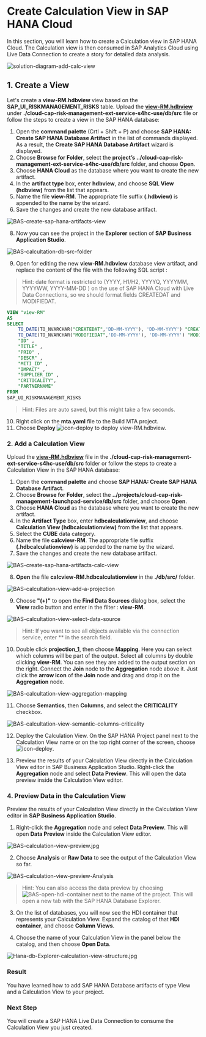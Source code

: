 # Create Calculation View in SAP HANA Cloud

In this section, you will learn how to create a Calculation view in SAP HANA Cloud. The Calculation view is then consumed in SAP Analytics Cloud using Live Data Connection to create a story for detailed data analysis.

![solution-diagram-add-calc-view](./images/solution-diagram-add-calc-view.jpg)

## 1. Create a View

Let's create a **view-RM.hdbview** view based on the **SAP_UI_RISKMANAGEMENT_RISKS** table. Upload the **[view-RM.hdbview](./view-RM.hdbview)** under **./cloud-cap-risk-management-ext-service-s4hc-use/db/src** file or follow the steps to create a view in the SAP HANA database:

1. Open the **command palette** (Crtl + Shift + P) and choose **SAP HANA: Create SAP HANA Database Artifact** in the list of commands displayed. As a result, the **Create SAP HANA Database Artifact** wizard is displayed.
2. Choose **Browse for Folder**, select the **project’s ../cloud-cap-risk-management-ext-service-s4hc-use/db/src** folder, and choose **Open**.
3. Choose **HANA Cloud** as the database where you want to create the new artifact.
4. In the **artifact type** box, enter **hdbview**, and choose **SQL View (hdbview)** from the list that appears.
6. Name the file **view-RM**. The appropriate file suffix **(.hdbview)** is appended to the name by the wizard.
7. Save the changes and create the new database artifact.

![BAS-create-sap-hana-artifacts-view](./images/BAS-create-sap-hana-artifacts-view.jpg)

8. Now you can see the project in the **Explorer** section of **SAP Business Application Studio**.

![BAS-calcultation-db-src-folder](./images/BAS-calcultation-db-src-folder.jpg)

9. Open for editing the new **view-RM.hdbview** database view artifact, and replace the content of the file with the following SQL script :

>Hint: date format is restricted to (YYYY, H1/H2, YYYYQ, YYYYMM, YYYYWW, YYYY-MM-DD ) on the use of SAP HANA Cloud with Live Data Connections, so we should format
>fields CREATEDAT and MODIFIEDAT.  

>
```sql
VIEW "view-RM"
AS 
SELECT  
    TO_DATE(TO_NVARCHAR("CREATEDAT",'DD-MM-YYYY'), 'DD-MM-YYYY') "CREATEDAT",
    TO_DATE(TO_NVARCHAR("MODIFIEDAT",'DD-MM-YYYY'), 'DD-MM-YYYY') "MODIFIEDAT",
	"ID" ,
	"TITLE" ,
	"PRIO" ,
	"DESCR" ,
	"MITI_ID" ,
	"IMPACT" ,
	"SUPPLIER_ID" ,
	"CRITICALITY",
	"PARTNERNAME"
FROM
SAP_UI_RISKMANAGEMENT_RISKS
```
>Hint: Files are auto saved, but this might take a few seconds.

10. Right click on the **mta.yaml** file to the Build MTA project.
11. Choose **Deploy** ![icon-deploy](./images/icon-deploy.png) to deploy view-RM.hdbview.

### 2. Add a Calculation View

Upload the **[view-RM.hdbview](./calcview-RM.hdbcalculationview)** file in the **./cloud-cap-risk-management-ext-service-s4hc-use/db/src** folder or follow the steps to create a Calculation View in the SAP HANA database:

1. Open the **command palette** and choose **SAP HANA: Create SAP HANA Database Artifact**.
2. Choose **Browse for Folder**, select the **../projects/cloud-cap-risk-management-launchpad-service/db/src** folder, and choose **Open**.
3. Choose **HANA Cloud** as the database where you want to create the new artifact.
4. In the **Artifact Type** box, enter **hdbcalculationview**, and choose **Calculation View (hdbcalculationview)** from the list that appears.
5. Select the **CUBE** data category.
6. Name the file **calcview-RM**. The appropriate file suffix **(.hdbcalculationview)** is appended to the name by the wizard.
7. Save the changes and create the new database artifact.

![BAS-create-sap-hana-artifacts-calc-view](./images/BAS-create-sap-hana-artifacts-calc-view.jpg)

8. **Open** the file **calcview-RM.hdbcalculationview** in the **./db/src/** folder.

![BAS-calcultation-view-add-a-projection](./images/BAS-calcultation-view-add-a-projection.jpg)

9. Choose **"(+)"** to open the **Find Data Sources** dialog box, select the **View** radio button and enter in the filter : **view-RM**.

![BAS-calcultation-view-select-data-source](./images/BAS-calcultation-view-select-data-source.jpg)

>Hint: If you want to see all objects available via the connection service, enter ** in the search field.

10. Double click **projection_1**, then choose **Mapping**. Here you can select which columns will be part of the output. Select all columns by double clicking **view-RM**. You can see they are added to the output section on the right. Connect the **Join** node to the **Aggregation** node above it. Just click the **arrow icon** of the **Join** node and drag and drop it on the **Aggregation** node.

![BAS-calcultation-view-aggregation-mapping](./images/BAS-calcultation-view-aggregation-mapping.jpg)

11. Choose **Semantics**, then **Columns**, and select the **CRITICALITY** checkbox.

![BAS-calcultation-view-semantic-columns-criticality](./images/BAS-calcultation-view-semantic-columns-criticality.jpg)

12. Deploy the Calculation View. On the SAP HANA Project panel next to the Calculation View name or on the top right corner of the screen, choose ![icon-deploy](./images/icon-deploy.png).

13. Preview the results of your Calculation View directly in the Calculation View editor in SAP Business Application Studio. Right-click the **Aggregation** node and select **Data Preview**. This will open the data preview inside the Calculation View editor.

### 4. Preview Data in the Calculation View

Preview the results of your Calculation View directly in the Calculation View editor in **SAP Business Application Studio**.

1. Right-click the **Aggregation** node and select **Data Preview**. This will open **Data Preview** inside the Calculation View editor.

![BAS-calculation-view-preview.jpg](./images/BAS-calculation-view-preview.jpg)

2. Choose **Analysis** or **Raw Data** to see the output of the Calculation View so far.

![BAS-calculation-view-preview-Analysis](./images/BAS-calculation-view-preview-Analysis.jpg)

>Hint:  You can also access the data preview by choosing ![BAS-open-hdi-container](./images/BAS-open-hdi-container.jpg) next to the name of the project. This will open a new tab with the SAP HANA Database Explorer.

3. On the list of databases, you will now see the HDI container that represents your Calculation View. Expand the catalog of that **HDI container**, and choose **Column Views**.

4. Choose the name of your Calculation View in the panel below the catalog, and then choose **Open Data**.

![Hana-db-Explorer-calculation-view-structure.jpg](./images/Hana-db-Explorer-calculation-view-structure.jpg)

### Result
You have learned how to add SAP HANA Database artifacts of type View and a Calculation View to your project. 

### Next Step
You will create a SAP HANA Live Data Connection to consume the Calculation View you just created.

